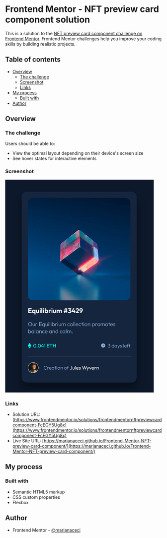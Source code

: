 # Frontend Mentor - NFT preview card component solution

This is a solution to the [NFT preview card component challenge on Frontend Mentor](https://www.frontendmentor.io/challenges/nft-preview-card-component-SbdUL_w0U). Frontend Mentor challenges help you improve your coding skills by building realistic projects. 

## Table of contents

- [Overview](#overview)
  - [The challenge](#the-challenge)
  - [Screenshot](#screenshot)
  - [Links](#links)
- [My process](#my-process)
  - [Built with](#built-with)
- [Author](#author)

## Overview

### The challenge

Users should be able to:

- View the optimal layout depending on their device's screen size
- See hover states for interactive elements

### Screenshot

![](./screenshot.png)

### Links
- Solution URL: [https://www.frontendmentor.io/solutions/frontendmentornftpreviewcardcomponent-FcEGY5Ug8x](https://www.frontendmentor.io/solutions/frontendmentornftpreviewcardcomponent-FcEGY5Ug8x)
- Live Site URL: [https://marianaceci.github.io/Frontend-Mentor-NFT-preview-card-component/](https://marianaceci.github.io/Frontend-Mentor-NFT-preview-card-component/)

## My process

### Built with
- Semantic HTML5 markup
- CSS custom properties
- Flexbox

## Author
- Frontend Mentor - [@marianaceci](https://www.frontendmentor.io/profile/marianaceci)


